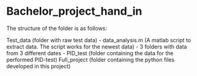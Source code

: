 # Bachelor_project_hand_in

The structure of the folder is as follows:

Test_data (folder with raw test data)
	- data_analysis.m (A matlab script to extract data. The script works for the newest data)
	- 3 folders with data from 3 different dates
	- PID_test (folder containing the data for the performed PID-test)
Full_project (folder containing the python files developed in this project)